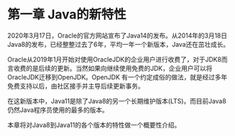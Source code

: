 # 第一章 Java的新特性

2020年3月17日，Oracle的官方网站宣布了Java14的发布。从2014年的3月18日Java8的发布，已经整整过去了6年，平均一年一个新版本，Java还在茁壮成长。

Oracle从2019年1月开始对使用OracleJDK的企业用户进行收费了，对于JDK8而言收费的是后续的更新。当然如果向继续使用免费的JDK，企业用户可以将OracleJDK迁移到OpenJDK。OpenJDK 有一个约定成俗的做法，就是经过多年免费支持以后，由社区接手并主导后续更新事务。

在这新版本中，Java11是除了Java8的另一个长期维护版本(LTS)。而目前Java8仍然Java程序员使用的最多的版本。

本章将对Java8到Java11的各个版本的特性做一个概要性介绍。